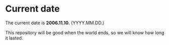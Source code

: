 # Current date

The current date is **2006.11.10.** (YYYY.MM.DD.)

This repository will be good when the world ends, so we will know how long it lasted.